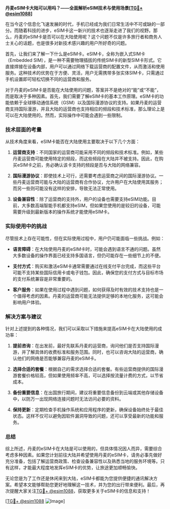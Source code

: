 **丹麦eSIM卡大陆可以用吗？——全面解析eSIM技术与使用场景[[TG💪+ @esim1088](https://t.me/s/esim1088)]**

在当今这个信息化飞速发展的时代，手机已经成为我们日常生活中不可或缺的一部分。而随着科技的进步，eSIM卡这一新兴的技术也逐渐走进了我们的视野。那么，丹麦的eSIM卡是否可以在大陆使用呢？这个问题不仅是许多旅行者和商务人士关心的话题，也是很多对新技术感兴趣的用户所好奇的问题。

首先，让我们来了解一下什么是eSIM卡。eSIM卡，全称为嵌入式SIM卡（Embedded SIM），是一种不需要物理插拔的传统SIM卡的新型SIM卡形式。它直接焊接在设备内部，用户可以通过网络下载运营商的配置文件，从而激活和使用服务。这种技术的优势在于方便、灵活，用户无需携带多张实体SIM卡，只需通过手机设置即可轻松切换不同的运营商和服务。

对于丹麦的eSIM卡是否能在大陆使用的问题，答案并不是绝对的“能”或“不能”，而是取决于多种因素。首先，我们需要了解eSIM卡的基本工作原理。eSIM卡的功能依赖于全球移动通信系统（GSM）以及国际漫游协议的支持。如果丹麦的运营商支持国际漫游，并且大陆的运营商也支持相应的频段和技术标准，那么理论上是可以在大陆使用的。然而，实际操作中可能会遇到一些限制。

### 技术层面的考量

从技术角度来看，eSIM卡能否在大陆使用主要取决于以下几个方面：

1. **运营商支持**：不同国家的运营商可能采用不同的频段和技术标准。例如，某些丹麦运营商可能使用特定的频段，而这些频段在大陆并不被支持。因此，在购买eSIM卡之前，务必确认该卡支持的频段是否与大陆的网络兼容。

2. **国际漫游协议**：即使技术上可行，还需要考虑运营商之间的国际漫游协议。一些丹麦运营商可能与大陆的运营商有合作协议，允许用户在大陆使用其服务；而另一些则可能没有这样的安排，导致无法正常使用。

3. **设备兼容性**：除了运营商的支持外，用户的设备也需要支持eSIM功能。目前，大多数高端智能手机都支持eSIM，但如果您使用的是较旧的设备，可能需要升级到最新版本的操作系统才能使用eSIM卡。

### 实际使用中的挑战

尽管技术上存在可能性，但在实际使用过程中，用户仍可能面临一些挑战。例如：

- **语言障碍**：在大陆使用丹麦的eSIM卡时，可能会遇到语言不通的问题。虽然大多数设备的操作界面已经支持多国语言，但仍可能存在一些细节上的不便。
  
- **支付方式**：购买和激活eSIM卡通常需要通过在线支付平台完成，而这些平台可能不支持某些国际信用卡或电子钱包。因此，确保您的支付方式与目标市场的支付系统兼容是非常重要的。

- **客户服务**：如果在使用过程中遇到问题，如何获得及时有效的技术支持也是一个值得考虑的因素。丹麦的运营商可能无法提供足够的本地化服务，这可能会影响用户体验。

### 解决方案与建议

针对上述提到的各种情况，我们可以采取以下措施来提高eSIM卡在大陆使用的成功率：

1. **提前咨询**：在出发前，最好先联系丹麦的运营商，询问他们是否支持国际漫游，并了解具体的收费标准和服务范围。同时，也可以咨询大陆的运营商，确认他们的网络是否能够兼容丹麦的eSIM卡。

2. **选择合适的套餐**：根据自己的需求选择合适的套餐。有些运营商提供的国际漫游套餐价格较高，但如果使用频率不高，可以选择按流量计费的方式，以节省成本。

3. **备份重要信息**：在出国旅行期间，建议将重要信息备份到云端或其他存储设备中，以防万一出现网络连接问题时无法访问必要的资料。

4. **保持更新**：定期检查手机操作系统和应用程序的更新，确保设备始终处于最佳状态。这样不仅可以避免因软件漏洞导致的问题，还可以享受最新的功能和服务。

### 总结

综上所述，丹麦的eSIM卡在大陆是可以使用的，但具体情况因人而异，需要综合考虑多种因素。如果您计划前往大陆并希望使用丹麦的eSIM卡，请务必事先做好充分准备，包括了解运营商政策、检查设备兼容性以及熟悉当地的服务环境等。只有这样，才能最大程度地发挥eSIM卡的优势，让旅途更加顺畅愉快。

无论您是为了工作还是休闲来到大陆，eSIM卡都能为您提供便捷的通讯解决方案。希望本文能够帮助您更好地理解这一技术，并为您的出行带来便利。最后，再次提醒大家关注[TG💪+ @esim1088](https://t.me/s/esim1088)，获取更多关于eSIM卡的信息和支持！

[[TG💪+ @esim1088](https://t.me/s/esim1088) ![Image](https://i.postimg.cc/4NQfJmqS/Snipaste-2025-05-13-00-14-12.png)]